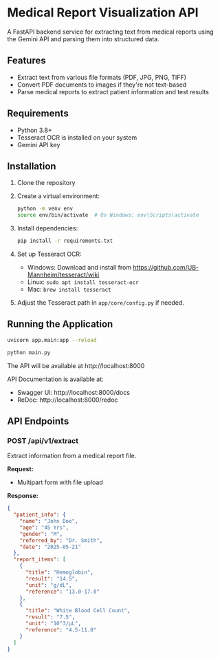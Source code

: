 # Medical Report Visualization API

A FastAPI backend service for extracting text from medical reports using the Gemini API and parsing them into structured data.

## Features

- Extract text from various file formats (PDF, JPG, PNG, TIFF)
- Convert PDF documents to images if they're not text-based
- Parse medical reports to extract patient information and test results

## Requirements

- Python 3.8+
- Tesseract OCR is installed on your system
- Gemini API key

## Installation

1. Clone the repository
2. Create a virtual environment:
   ```bash
   python -m venv env
   source env/bin/activate  # On Windows: env\Scripts\activate
   ```
3. Install dependencies:
   ```bash
   pip install -r requirements.txt
   ```
4. Set up Tesseract OCR:

   - Windows: Download and install from https://github.com/UB-Mannheim/tesseract/wiki
   - Linux: `sudo apt install tesseract-ocr`
   - Mac: `brew install tesseract`

5. Adjust the Tesseract path in `app/core/config.py` if needed.

## Running the Application

```bash
uvicorn app.main:app --reload
```
```bash
python main.py
```

The API will be available at http://localhost:8000

API Documentation is available at:

- Swagger UI: http://localhost:8000/docs
- ReDoc: http://localhost:8000/redoc

## API Endpoints

### POST /api/v1/extract

Extract information from a medical report file.

**Request:**

- Multipart form with file upload

**Response:**

```json
{
  "patient_info": {
    "name": "John Doe",
    "age": "45 Yrs",
    "gender": "M",
    "referred_by": "Dr. Smith",
    "date": "2025-05-21"
  },
  "report_items": [
    {
      "title": "Hemoglobin",
      "result": "14.5",
      "unit": "g/dL",
      "reference": "13.0-17.0"
    },
    {
      "title": "White Blood Cell Count",
      "result": "7.5",
      "unit": "10^3/µL",
      "reference": "4.5-11.0"
    }
  ]
}
```

